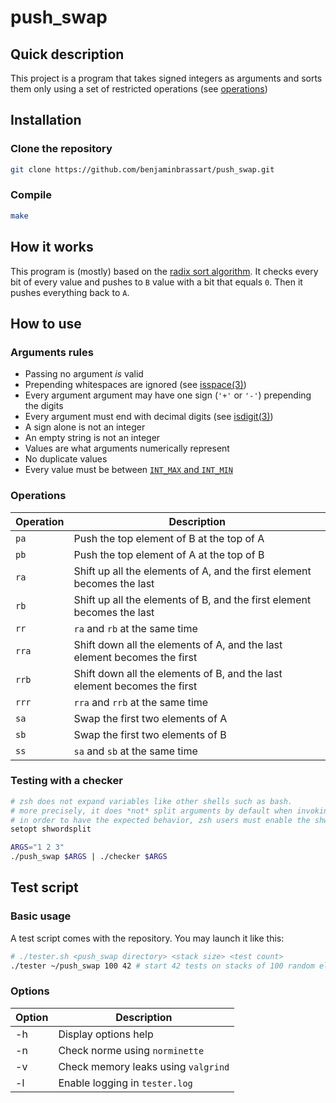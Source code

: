 # push_swap

## Quick description

This project is a program that takes signed integers as arguments and sorts them only using a set of restricted operations (see [operations](#operations))

## Installation

### Clone the repository

```sh
git clone https://github.com/benjaminbrassart/push_swap.git
```

### Compile

```sh
make
```

## How it works

This program is (mostly) based on the [radix sort algorithm](https://en.wikipedia.org/wiki/Radix_sort). It checks every bit of every value and pushes to `B` value with a bit that equals `0`. Then it pushes everything back to `A`.

## How to use

### Arguments rules
- Passing no argument *is* valid
- Prepending whitespaces are ignored (see [isspace(3)](https://man.openbsd.org/isspace.3))
- Every argument argument may have one sign (`'+'` or `'-'`) prepending the digits
- Every argument must end with decimal digits (see [isdigit(3)](https://man.openbsd.org/isdigit.3))
- A sign alone is not an integer
- An empty string is not an integer
- Values are what arguments numerically represent
- No duplicate values
- Every value must be between [`INT_MAX` and `INT_MIN`](https://pubs.opengroup.org/onlinepubs/009696899/basedefs/limits.h.html)

### Operations

| Operation | Description |
| - | - |
| `pa` | Push the top element of B at the top of A |
| `pb` | Push the top element of A at the top of B |
| `ra` | Shift up all the elements of A, and the first element becomes the last |
| `rb` | Shift up all the elements of B, and the first element becomes the last |
| `rr` | `ra` and `rb` at the same time |
| `rra` | Shift down all the elements of A, and the last element becomes the first |
| `rrb` | Shift down all the elements of B, and the last element becomes the first |
| `rrr` | `rra` and `rrb`  at the same time |
| `sa` | Swap the first two elements of A |
| `sb` | Swap the first two elements of B |
| `ss` | `sa` and `sb`  at the same time |

### Testing with a checker

```sh
# zsh does not expand variables like other shells such as bash.
# more precisely, it does *not* split arguments by default when invoking commands, resulting, in the following case, in one big string passed as argument.
# in order to have the expected behavior, zsh users must enable the shwordsplit option:
setopt shwordsplit

ARGS="1 2 3"
./push_swap $ARGS | ./checker $ARGS
```

## Test script

### Basic usage

A test script comes with the repository. You may launch it like this:

```sh
# ./tester.sh <push_swap directory> <stack size> <test count>
./tester ~/push_swap 100 42 # start 42 tests on stacks of 100 random elements
```
### Options

| Option | Description |
| - | - |
| -h | Display options help |
| -n | Check norme using `norminette` |
| -v | Check memory leaks using `valgrind` |
| -l | Enable logging in `tester.log` |
